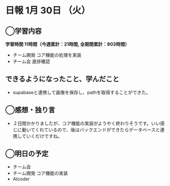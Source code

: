 # 日報  1月 30日 （火）

## ◯学習内容

**学習時間  11時間（今週累計：21時間, 全期間累計：803時間）**

- チーム開発 コア機能の処理を実装
- チーム会 進捗確認

## できるようになったこと、学んだこと

- supabaseと連携して画像を保存し、pathを取得することができた。

## ◯感想・独り言

- ２日間かかりましたが、コア機能の実装がようやく終わりそうです。いい感じに動いてくれているので、後はバックエンドができたらデータベースと連携していくだけですね。

## ◯明日の予定

- チーム会
- チーム開発 コア機能の実装
- Atcoder

